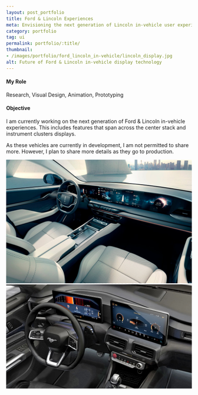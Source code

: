 ```yaml
---
layout: post_portfolio
title: Ford & Lincoln Experiences
meta: Envisioning the next generation of Lincoln in-vehicle user experience.
category: portfolio
tag: ui
permalink: portfolio/:title/
thumbnail: 
- /images/portfolio/ford_lincoln_in-vehicle/lincoln_display.jpg
alt: Future of Ford & Lincoln in-vehicle display technology
---
```


#### My Role

Research, Visual Design, Animation, Prototyping

#### Objective

I am currently working on the next generation of Ford & Lincoln in-vehicle experiences. This includes features that span across the center stack and instrument clusters displays.

As these vehicles are currently in development, I am not permitted to share more. However, I plan to share more details as they go to production.

<div class="lightgallery">
  <a href="/images/portfolio/ford_lincoln_in-vehicle/lincoln_display.jpg"><img src="/images/portfolio/ford_lincoln_in-vehicle/lincoln_display.jpg" alt="Lincoln Concept Display"></a>
  <a href="/images/portfolio/ford_lincoln_in-vehicle/ford_display.jpg"><img src="/images/portfolio/ford_lincoln_in-vehicle/ford_display.jpg" alt="Ford Mustang Display"></a>
</div>